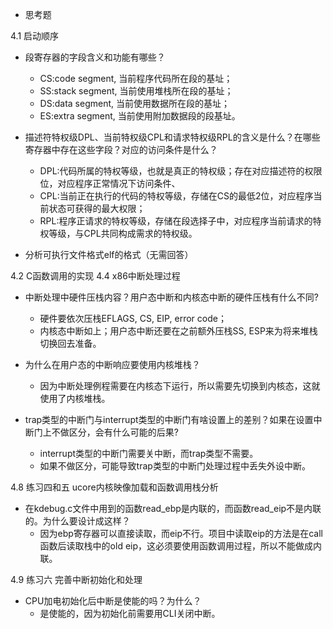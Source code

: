 *   思考题

4.1 启动顺序

*   段寄存器的字段含义和功能有哪些？
    * CS:code segment, 当前程序代码所在段的基址；
    * SS:stack segment, 当前使用堆栈所在段的基址；
    * DS:data segment, 当前使用数据所在段的基址；
    * ES:extra segment, 当前使用附加数据段的段基址。

*   描述符特权级DPL、当前特权级CPL和请求特权级RPL的含义是什么？在哪些寄存器中存在这些字段？对应的访问条件是什么？
    * DPL:代码所属的特权等级，也就是真正的特权级；存在对应描述符的权限位，对应程序正常情况下访问条件、
    * CPL:当前正在执行的代码的特权等级，存储在CS的最低2位，对应程序当前状态可获得的最大权限；
    * RPL:程序正请求的特权等级，存储在段选择子中，对应程序当前请求的特权等级，与CPL共同构成需求的特权级。
*   分析可执行文件格式elf的格式（无需回答）

4.2 C函数调用的实现
4.4 x86中断处理过程

*   中断处理中硬件压栈内容？用户态中断和内核态中断的硬件压栈有什么不同?
    * 硬件要依次压栈EFLAGS, CS, EIP, error code；
    * 内核态中断如上；用户态中断还要在之前额外压栈SS, ESP来为将来堆栈切换回去准备。

*   为什么在用户态的中断响应要使用内核堆栈？
    * 因为中断处理例程需要在内核态下运行，所以需要先切换到内核态，这就使用了内核堆栈。

*   trap类型的中断门与interrupt类型的中断门有啥设置上的差别？如果在设置中断门上不做区分，会有什么可能的后果?
    * interrupt类型的中断门需要关中断，而trap类型不需要。
    * 如果不做区分，可能导致trap类型的中断门处理过程中丢失外设中断。

4.8 练习四和五 ucore内核映像加载和函数调用栈分析

*   在kdebug.c文件中用到的函数read_ebp是内联的，而函数read_eip不是内联的。为什么要设计成这样？
    * 因为ebp寄存器可以直接读取，而eip不行。项目中读取eip的方法是在call函数后读取栈中的old eip，这必须要使用函数调用过程，所以不能做成内联。

4.9 练习六 完善中断初始化和处理

*   CPU加电初始化后中断是使能的吗？为什么？
    * 是使能的，因为初始化前需要用CLI关闭中断。